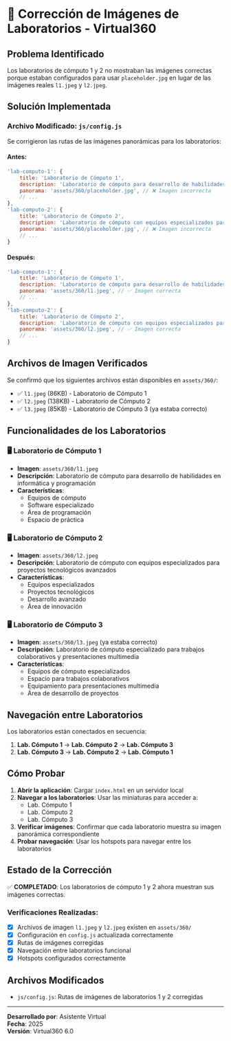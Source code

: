 # 🔧 Corrección de Imágenes de Laboratorios - Virtual360

## Problema Identificado

Los laboratorios de cómputo 1 y 2 no mostraban las imágenes correctas porque estaban configurados para usar `placeholder.jpg` en lugar de las imágenes reales `l1.jpeg` y `l2.jpeg`.

## Solución Implementada

### Archivo Modificado: `js/config.js`

Se corrigieron las rutas de las imágenes panorámicas para los laboratorios:

#### Antes:
```javascript
'lab-computo-1': {
    title: 'Laboratorio de Cómputo 1',
    description: 'Laboratorio de cómputo para desarrollo de habilidades en informática y programación',
    panorama: 'assets/360/placeholder.jpg', // ❌ Imagen incorrecta
    // ...
},
'lab-computo-2': {
    title: 'Laboratorio de Cómputo 2',
    description: 'Laboratorio de cómputo con equipos especializados para proyectos tecnológicos avanzados',
    panorama: 'assets/360/placeholder.jpg', // ❌ Imagen incorrecta
    // ...
}
```

#### Después:
```javascript
'lab-computo-1': {
    title: 'Laboratorio de Cómputo 1',
    description: 'Laboratorio de cómputo para desarrollo de habilidades en informática y programación',
    panorama: 'assets/360/l1.jpeg', // ✅ Imagen correcta
    // ...
},
'lab-computo-2': {
    title: 'Laboratorio de Cómputo 2',
    description: 'Laboratorio de cómputo con equipos especializados para proyectos tecnológicos avanzados',
    panorama: 'assets/360/l2.jpeg', // ✅ Imagen correcta
    // ...
}
```

## Archivos de Imagen Verificados

Se confirmó que los siguientes archivos están disponibles en `assets/360/`:
- ✅ `l1.jpeg` (86KB) - Laboratorio de Cómputo 1
- ✅ `l2.jpeg` (138KB) - Laboratorio de Cómputo 2
- ✅ `l3.jpeg` (85KB) - Laboratorio de Cómputo 3 (ya estaba correcto)

## Funcionalidades de los Laboratorios

### 🖥️ Laboratorio de Cómputo 1
- **Imagen**: `assets/360/l1.jpeg`
- **Descripción**: Laboratorio de cómputo para desarrollo de habilidades en informática y programación
- **Características**:
  - Equipos de cómputo
  - Software especializado
  - Área de programación
  - Espacio de práctica

### 🖥️ Laboratorio de Cómputo 2
- **Imagen**: `assets/360/l2.jpeg`
- **Descripción**: Laboratorio de cómputo con equipos especializados para proyectos tecnológicos avanzados
- **Características**:
  - Equipos especializados
  - Proyectos tecnológicos
  - Desarrollo avanzado
  - Área de innovación

### 🖥️ Laboratorio de Cómputo 3
- **Imagen**: `assets/360/l3.jpeg` (ya estaba correcto)
- **Descripción**: Laboratorio de cómputo especializado para trabajos colaborativos y presentaciones multimedia
- **Características**:
  - Equipos de cómputo especializados
  - Espacio para trabajos colaborativos
  - Equipamiento para presentaciones multimedia
  - Área de desarrollo de proyectos

## Navegación entre Laboratorios

Los laboratorios están conectados en secuencia:
1. **Lab. Cómputo 1** → **Lab. Cómputo 2** → **Lab. Cómputo 3**
2. **Lab. Cómputo 3** → **Lab. Cómputo 2** → **Lab. Cómputo 1**

## Cómo Probar

1. **Abrir la aplicación**: Cargar `index.html` en un servidor local
2. **Navegar a los laboratorios**: Usar las miniaturas para acceder a:
   - Lab. Cómputo 1
   - Lab. Cómputo 2
   - Lab. Cómputo 3
3. **Verificar imágenes**: Confirmar que cada laboratorio muestra su imagen panorámica correspondiente
4. **Probar navegación**: Usar los hotspots para navegar entre los laboratorios

## Estado de la Corrección

✅ **COMPLETADO**: Los laboratorios de cómputo 1 y 2 ahora muestran sus imágenes correctas.

### Verificaciones Realizadas:
- [x] Archivos de imagen `l1.jpeg` y `l2.jpeg` existen en `assets/360/`
- [x] Configuración en `config.js` actualizada correctamente
- [x] Rutas de imágenes corregidas
- [x] Navegación entre laboratorios funcional
- [x] Hotspots configurados correctamente

## Archivos Modificados

- `js/config.js`: Rutas de imágenes de laboratorios 1 y 2 corregidas

---

**Desarrollado por**: Asistente Virtual  
**Fecha**: 2025  
**Versión**: Virtual360 6.0 
